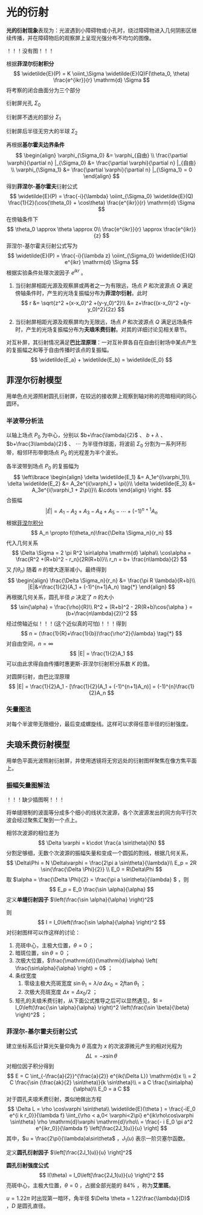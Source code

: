 # 光的衍射

**光的衍射现象**表现为：光波遇到小障碍物或小孔时，绕过障碍物进入几何阴影区继续传播，并在障碍物后的观察屏上呈现光强分布不均匀的图像。

！！！没有图！！！

根据**菲涅尔衍射积分**
$$
\widetilde{E}(P) = K \oiint_\Sigma \widetilde{E}(Q)F(\theta_0, \theta) \frac{e^{ikr}}{r} \mathrm{d} \Sigma
$$
将考察的闭合曲面分为三个部分

衍射屏光孔 $\Sigma_0$

衍射屏不透光的部分 $\Sigma_1$

衍射屏后半径无穷大的半球 $\Sigma_2$

再根据**基尔霍夫边界条件**
$$
\begin{align}
\varphi_{\Sigma_0} &= \varphi_{自由} \\
\frac{\partial \varphi}{\partial n} |_{\Sigma_0} &=
\frac{\partial \varphi}{\partial n} |_{自由} \\
\varphi_{\Sigma_1} &= \frac{\partial \varphi}{\partial n} |_{\Sigma_1} = 0
\end{align}
$$
得到**菲涅尔-基尔霍夫**衍射公式
$$
\widetilde{E}(P) = \frac{-i}{\lambda} \oiint_{\Sigma_0} \widetilde{E}(Q) \frac{1}{2}(\cos{\theta_0} + \cos\theta) \frac{e^{ikr}}{r} \mathrm{d} \Sigma
$$
在傍轴条件下
$$
\theta_0 \approx \theta \approx 0\\
\frac{e^{ikr}}{r} \approx \frac{e^{ikr}}{z}
$$
菲涅尔-基尔霍夫衍射公式写为
$$
\widetilde{E}(P) = \frac{-i}{\lambda z} \oiint_{\Sigma_0} \widetilde{E}(Q) e^{ikr} \mathrm{d} \Sigma
$$
根据实验条件处理次波因子 $e^{ikr}$ 。

1. 当衍射屏相距光源及观察屏或两者之一为有限远，场点 $P$ 和次波源点 $Q$ 满足傍轴条件时，产生的光场复振幅分布为**菲涅尔衍射**。此时
   $$
   r &= \sqrt{z^2 +(x-x_0)^2 +(y-y_0)^2}\\
   &= z+\frac{(x-x_0)^2 +(y-y_0)^2}{2z}
   $$

2. 当衍射屏相距光源及观察屏均为无限远，场点 $P$ 和次波源点 $Q$ 满足远场条件时，产生的光场复振幅分布为**夫琅禾费衍射**。对其的详细讨论见相关章节。

对互补屏，其衍射情况满足**巴比涅原理**：一对互补屏各自在自由衍射场中某点产生的复振幅之和等于自由传播时该点的复振幅。
$$
\widetilde{E_a} + \widetilde{E_b} = \widetilde{E_0}
$$

## 菲涅尔衍射模型

用单色点光源照射圆孔衍射屏，在较远的接收屏上观察到轴对称的亮暗相间的同心圆环。

### 半波带分析法

以轴上场点 $P_0$ 为中心，分别以 $b+\frac{\lambda}{2}$ 、 $b+\lambda$ 、 $b+\frac{3\lambda}{2}$ 、 $\cdots$ 为半径作球面，将波前 $\Sigma_0$ 分割为一系列环形带，相邻环形带倒场点 $P_0$ 的光程差为半个波长。

各半波带到场点 $P_0$ 的复振幅为
$$
\left\lbrace
\begin{align}
\delta \widetilde{E_1} &= A_1e^{i\varphi_1}\\
\delta \widetilde{E_2} &= A_2e^{i(\varphi_1 + \pi)}\\
\delta \widetilde{E_3} &= A_3e^{i(\varphi_1 + 2\pi)}\\
&\cdots
\end{align}
\right.
$$
合振幅
$$
| \widetilde{E} | = A_1 - A_2 + A_3 - A_4 + A_5 -\cdots +(-1)^{n+1}A_n
$$
根据[菲涅尔积分](波动光学.md)
$$
A_n \propto f(\theta_n)\frac{\Delta \Sigma_n}{r_n}
$$
代入几何关系
$$
\Delta \Sigma = 2 \pi R^2 \sin\alpha \mathrm{d} \alpha\\
\cos\alpha = \frac{R^2 +(R+b)^2 - r_n}{2R(R+b)}\\
r_n = b+ \frac{n\lambda}{2}
$$
又 $f(\theta_n)$ 随着 $n$ 的增大逐渐减小。最终得到
$$
\begin{align}
\frac{\Delta \Sigma_n}{r_n} &= \frac{\pi R \lambda}{R+b}\\
|E|&=\frac{1}{2}(A_1 + (-1)^{n+1}A_n) \tag{*}
\end{align}
$$
再根据几何关系，圆孔半径 $\rho$ 决定了 $n$ 的大小
$$
\sin{\alpha} = \frac{\rho}{R}\\
R^2 + (R+b)^2 - 2R(R+b)\cos{\alpha } = (b+\frac{n\lambda}{2})^2
$$
经过傍轴近似！！！(这个近似真的可怕)！！！得到
$$
n = (\frac{1}{R}+\frac{1}{b})\frac{\rho^2}{\lambda} \tag{*}
$$
对自由空间，$n = \infty$
$$
|E| = \frac{1}{2}A_1
$$
可以由此求得自由传播时惠更斯-菲涅尔衍射积分系数 $K$ 的值。

对圆屏衍射，由巴比涅原理
$$
|E| = \frac{1}{2}A_1 - [\frac{1}{2}(A_1 + (-1)^{n+1}A_n)] = (-1)^{n}\frac{1}{2}A_n
$$

### 矢量图法

对每个半波带无限细分，最后变成螺旋线。这样可以求得任意半径的衍射强度。

## 夫琅禾费衍射模型

用单色平面光波照射衍射屏，并使用透镜将无穷远处的衍射图样聚焦在像方焦平面上。

### 振幅矢量图解法

！！！缺少插图啊！！！

将单缝限制的波面等分成多个细小的线状次波源，各个次波源发出的同方向平行次波会经过聚焦汇聚到一个点上。

相邻次波源的相位差为
$$
\Delta \varphi = k\cdot \frac{a \sin\theta}{N}
$$
分割足够细，无数个次波源的振幅矢量和变成一个圆弧的割线，根据几何关系，
$$
\Delta\Phi = N \Delta\varphi = \frac{2\pi a \sin\theta}{\lambda}\\
E_p = 2R \sin{\frac{\Delta \Phi}{2}} \\
E_0 = R\Delta\Phi
$$
取 $\alpha = \frac{\Delta \Phi}{2} = \frac{\pi a \sin\theta}{\lambda} $ ，则 
$$
E_p = E_0 \frac{\sin \alpha}{\alpha}
$$
定义**单缝衍射因子** $\left(\frac{\sin \alpha}{\alpha} \right)^2$ 

则 
$$
I = I_0\left(\frac{\sin \alpha}{\alpha} \right)^2
$$
对衍射图样可以作这样的讨论：

1. 亮斑中心，主极大位置，$\theta = 0$ ；
2. 暗斑位置，$\sin \theta = 0$ ；
3. 次极大位置，$\frac{\mathrm{d}}{\mathrm{d}\alpha} \left( \frac{\sin\alpha}{\alpha} \right) = 0$ ；
4. 条纹宽度
   1. 零级主极大亮斑宽度 $\sin{\theta_1} = \lambda/a$ $\Delta x_0 = 2f \tan{\theta_1}$ ；
   2. 次极大亮斑宽度 $\Delta x = \Delta x_0 /2$ ；
5. 矩孔的夫琅禾费衍射，从下面公式推导之后可以显然遇见，$I = I_0\left(\frac{\sin \alpha}{\alpha} \right)^2 \left(\frac{\sin \beta}{\beta} \right)^2$ ；

### 菲涅尔-基尔霍夫衍射公式

建立坐标系后计算光矢量仰角为 $\theta$ 高度为 $x$ 的次波源微元产生的相对光程为
$$
\Delta L = - x \sin\theta
$$
对相位因子积分得到
$$
E = C \int_{-\frac{a}{2}}^{\frac{a}{2}} e^{ik{\Delta L}} \mathrm{d}x \\
= 2 C \frac{\sin (\frac{ak}{2} \sin\theta)}{k \sin\theta}\\
= a C \frac{\sin\alpha}{\alpha}\\
E_0 = a C
$$
对于圆孔夫琅禾费衍射，类似地做出方程
$$
\Delta L = \rho \cos\varphi \sin\theta\\
\widetilde{E}(\theta )
= \frac{-iE_0 e^{i k r_0}}{\lambda f} \iint_{\rho < a,0< \varphi<2\pi} e^{ik\rho\cos\varphi \sin\theta} \rho \mathrm{d}\varphi \mathrm{d}\rho\\
= \frac{- i E_0 \pi a^2 e^{ikr_0}}{\lambda f} \left[\frac{2J_1(u)}{u} \right]
$$
其中，$u = \frac{2\pi}{\lambda}a\sin\theta$ ，$J_1(u)$ 表示一阶贝塞尔函数。

定义**圆孔衍射因子** $\left[\frac{2J_1(u)}{u} \right]^2$

**圆孔衍射强度公式**
$$
I(\theta) = I_0\left[\frac{2J_1(u)}{u} \right]^2
$$
亮斑中心，主极大位置，$\theta = 0$ ，占据全部光能的 $84\%$ ，称为**艾里斑**。

$u = 1.22 \pi$ 时出现第一暗环，角半径 $\Delta \theta = 1.22\frac{\lambda}{D}$ ，$D$ 是圆孔直径。
